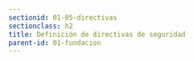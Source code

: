 ```yaml
---
sectionid: 01-05-directivas
sectionclass: h2
title: Definición de directivas de seguridad
parent-id: 01-fundacion
---
```

